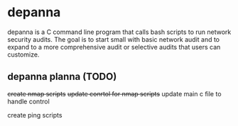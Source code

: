 # depanna
depanna is a C command line program that calls bash scripts to run network security audits. The goal is to start small with basic network audit and to expand to a more comprehensive audit or selective audits that users can customize.


## depanna planna (TODO)
~~create nmap scripts~~
~~update conrtol for nmap scripts~~
update main c file to handle control

create ping scripts

